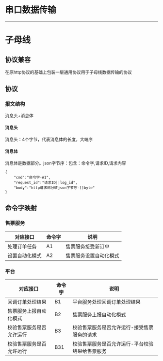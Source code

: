 # 串口数据传输
---

# 子母线

## 协议兼容

在原http协议的基础上包装一层通用协议用于子母线数据传输的协议



## 协议

### 报文结构

消息头+消息体



#### 消息头

消息头：4个字节，代表消息体的长度，大端序



#### 消息体

消息体是数据部分。json字节序：包含：命令字,请求ID,请求内容

```
{
	"cmd":"命令字-A1",
	"request_id":"请求ID||log_id",
	"body":"http请求部分转json字节序-[]byte"
}
```



## 命令字映射

### 售票服务

| 对应接口       | 命令字 | 说明                   |
| -------------- | ------ | ---------------------- |
| 处理订单任务   | A1     | 售票服务接受新订单     |
| 设置自动化模式 | A2     | 售票服务设置自动化模式 |



### 平台

| 对应接口                 | 命令字 | 说明                                            |
| ------------------------ | ------ | ----------------------------------------------- |
| 回调订单处理结果         | B1     | 平台服务处理回调订单处理结果                    |
| 售票服务上报自动化模式   | B2     | 售票服务上报自动化模式                          |
| 校验售票服务是否允许运行 | B3     | 校验售票服务是否允许运行-接受售票服务的请求     |
| 校验售票服务是否允许运行 | B31    | 校验售票服务是否允许运行-平台校验结果给售票服务 |




